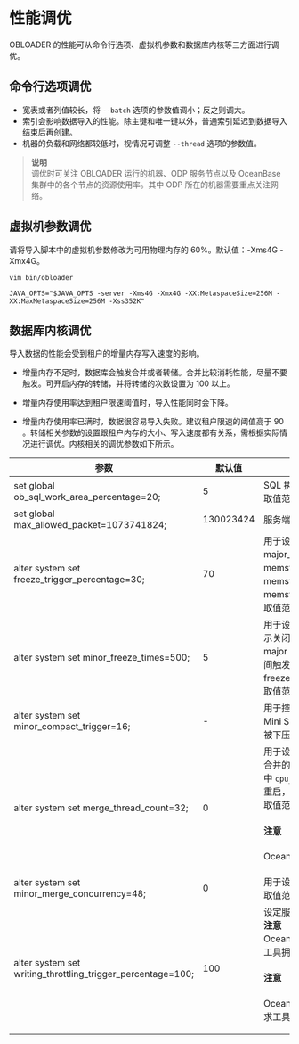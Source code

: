 性能调优 
=========================

OBLOADER 的性能可从命令行选项、虚拟机参数和数据库内核等三方面进行调优。

命令行选项调优 
----------------------------

* 宽表或者列值较长，将 `--batch` 选项的参数值调小；反之则调大。
* 索引会影响数据导入的性能。除主键和唯一键以外，普通索引延迟到数据导入结束后再创建。
* 机器的负载和网络都较低时，视情况可调整 `--thread` 选项的参数值。

> **说明** <br>
> 调优时可关注 OBLOADER 运行的机器、ODP 服务节点以及 OceanBase 集群中的各个节点的资源使用率。其中 ODP 所在的机器需要重点关注网络。

虚拟机参数调优 
----------------------------

请将导入脚本中的虚拟机参数修改为可用物理内存的 60%。默认值：-Xms4G -Xmx4G。

```shell
vim bin/obloader

JAVA_OPTS="$JAVA_OPTS -server -Xms4G -Xmx4G -XX:MetaspaceSize=256M -XX:MaxMetaspaceSize=256M -Xss352K"
```



数据库内核调优 
----------------------------

导入数据的性能会受到租户的增量内存写入速度的影响。

* 增量内存不足时，数据库会触发合并或者转储。合并比较消耗性能，尽量不要触发。可开启内存的转储，并将转储的次数设置为 100 以上。

  

* 增量内存使用率达到租户限速阈值时，导入性能同时会下降。

  

* 增量内存使用率已满时，数据很容易导入失败。建议租户限速的阈值高于 90 。转储相关参数的设置跟租户内存的大小、写入速度都有关系，需根据实际情况进行调优。内核相关的调优参数如下所示。

  




|                                                   **参数**                                                   |  **默认值**  |                                                                                                                                 **说明**                                                                                                                                 |
|------------------------------------------------------------------------------------------------------------|-----------|------------------------------------------------------------------------------------------------------------------------------------------------------------------------------------------------------------------------------------------------------------------------|
| set global ob_sql_work_area_percentage=20;                                                                 | 5         | SQL 执行过程中的内存占用百分比。<br> 取值范围：[0, 100]。                                                                                                                                                                                                                    |
| set global max_allowed_packet=1073741824;                                                                  | 130023424 | 服务端可接收的最大的网络数据包大小。                                                                                                                                                                                                                                                     |
| alter system set freeze_trigger_percentage=30;                                                             | 70        | 用于设置触发全局冻结的租户使用内存阈值。 major_freeze_trigger_percent=major_freeze 触发阈值 / memstore 容量 其中 memstore 容量是通过配置项 memstore_lmt_percent 计算所得。 计算公式：memstore_lmt_percent=memstore_limit/min_memory。<br> 取值范围：[1, 99]。 |
| alter system set minor_freeze_times=500; | 5         | 用于设置多少次小合并触发一次全局合并。值为 0 时，表示关闭小合并。 内存超过预设限制会触发 minor freeze 或 major freeze，该参数指在连续两次触发 major freeze 之间触发 minor freeze 的次数。0 表示禁止自动触发 minor freeze。<br> 取值范围：[0, 65536)。                                                                   |
| alter system set minor_compact_trigger=16;                                                                  | -         | 用于控制分层转储触发向下一层下压的阈值。 当该层的 Mini SSTable 总数达到设定的阈值时，所有 SSTable 都会被下压到下一层，组成新的 Minor SSTable。                                                                                                                                                             |
| alter system set merge_thread_count=32;                                                                    | 0         | 用于设置每日合并工作的线程数。 该配置项的值为 `0` 时，合并的工作进程数的计算方式为 `min{10,cpu_cnt*0.3}`，其中 `cpu_cnt` 为系统 CPU 的数量。 修改动态参数后，无需重启，即刻生效。<br> 取值范围：[0, 256]。<main id="notice" type='notice'><h4>注意</h4><p>OceanBase 4.0.0 及之后的版本已弃用该参数。</p></main> |
| alter system set minor_merge_concurrency=48;                                                               | 0         | 用于设置小合并时的并发线程数。<br> 取值范围：[0, 64]。                                                                                                                                                                                                                                        |
| alter system set writing_throttling_trigger_percentage=100;                                                | 100        | 设定服务端内存限流阈值。<br> **注意** <br> OceanBase 2.2.30 及之后版本才支持该系统参数，要求工具拥有防导爆能力。 <main id="notice" type='notice'><h4>注意</h4><p>OceanBase 2.2.30 及之后的版本才支持该系统参数，要求工具拥有防导爆能力。</p></main> |


